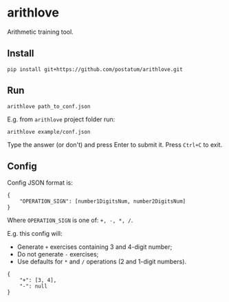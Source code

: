 # arithlove
Arithmetic training tool.

## Install
```
pip install git+https://github.com/postatum/arithlove.git
```

## Run
```
arithlove path_to_conf.json
```

E.g. from `arithlove` project folder run:
```
arithlove example/conf.json
```

Type the answer (or don't) and press Enter to submit it.
Press `Ctrl+C` to exit.

## Config
Config JSON format is:
```
{
    "OPERATION_SIGN": [number1DigitsNum, number2DigitsNum]
}
```
Where `OPERATION_SIGN` is one of: `+, -, *, /`.

E.g. this config will:
* Generate `+` exercises containing 3 and 4-digit number;
* Do not generate `-` exercises;
* Use defaults for `*` and `/` operations (2 and 1-digit numbers).
```
{
    "+": [3, 4],
    "-": null
}
```
